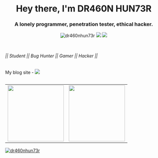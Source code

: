 
<h1 align="center">Hey there, I'm DR460N HUN73R</h1>
<h3 align="center">A lonely programmer, penetration tester, ethical hacker.</h3>

<p align="center"> <img src="https://komarev.com/ghpvc/?username=dr460nhun73r&label=Profile%20views&color=0e75b6&style=flat" alt="dr460nhun73r" />
<a href="https://dr460nhun73r.com"><img src="https://img.shields.io/badge/Portfolio-dr460nhun73r.com-red"></a>
<a href="https://twitter.com/dr460nhun73r"><img src="https://img.shields.io/twitter/follow/dr460nhun73r.svg?logo=twitter"></a>


</p>

<br><br>*|| Student || Bug Hunter || Gamer || Hacker ||*<br><br><br>My blog site - <a href="https://dr460nhun73r.blogspot.com/"><img src="https://img.shields.io/badge/Blog-dr460nhun73r.blogspot.com-red">




##
<p>
<a href="https://github.com/dr460nhun73r">
  <table>
    <tr>
      <td>
  <img height="180em" src="https://github-readme-stats.vercel.app/api?username=dr460nhun73r&theme=highcontrast&hide_border=false&include_all_commits=true&count_private=true" />
      </td>
      <td>
  <img height="180em" src="https://github-readme-streak-stats.herokuapp.com/?user=dr460nhun73r&theme=highcontrast&hide_border=false" />
      </td>
    </tr>
  </table>
</a>
</p>


<a href="https://github.com/dr460nhun73r"><img title="dr460nhun73r" src="https://github-readme-stats.vercel.app/api/top-langs/?username=dr460nhun73r&layout=compact&theme=highcontrast"></a>









